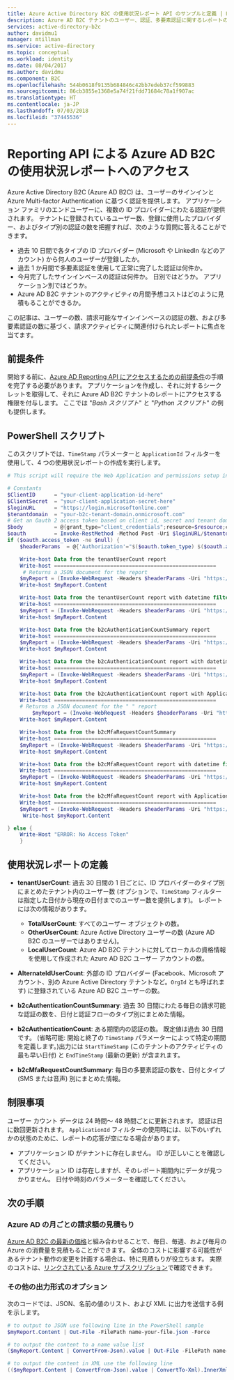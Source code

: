 ```yaml
---
title: Azure Active Directory B2C の使用状況レポート API のサンプルと定義 | Microsoft Docs
description: Azure AD B2C テナントのユーザー、認証、多要素認証に関するレポートの取得についてのガイドとサンプル。
services: active-directory-b2c
author: davidmu1
manager: mtillman
ms.service: active-directory
ms.topic: conceptual
ms.workload: identity
ms.date: 08/04/2017
ms.author: davidmu
ms.component: B2C
ms.openlocfilehash: 544b0618f9135b684846c42bb7edeb37cf599883
ms.sourcegitcommit: 86cb3855e1368e5a74f21fdd71684c78a1f907ac
ms.translationtype: HT
ms.contentlocale: ja-JP
ms.lasthandoff: 07/03/2018
ms.locfileid: "37445536"
---
```

# <a name="accessing-usage-reports-in-azure-ad-b2c-via-the-reporting-api"></a>Reporting API による Azure AD B2C の使用状況レポートへのアクセス

Azure Active Directory B2C (Azure AD B2C) は、ユーザーのサインインと Azure Multi-factor Authentication に基づく認証を提供します。 アプリケーション ファミリのエンドユーザーに、複数の ID プロバイダーにわたる認証が提供されます。 テナントに登録されているユーザー数、登録に使用したプロバイダー、およびタイプ別の認証の数を把握すれば、次のような質問に答えることができます。
* 過去 10 日間で各タイプの ID プロバイダー (Microsoft や LinkedIn などのアカウント) から何人のユーザーが登録したか。
* 過去 1 か月間で多要素認証を使用して正常に完了した認証は何件か。
* 今月完了したサインインベースの認証は何件か。 日別ではどうか。 アプリケーション別ではどうか。
* Azure AD B2C テナントのアクティビティの月間予想コストはどのように見積もることができるか。

この記事は、ユーザーの数、請求可能なサインインベースの認証の数、および多要素認証の数に基づく、請求アクティビティに関連付けられたレポートに焦点を当てます。


## <a name="prerequisites"></a>前提条件
開始する前に、[Azure AD Reporting API にアクセスするための前提条件](https://azure.microsoft.com/documentation/articles/active-directory-reporting-api-getting-started/)の手順を完了する必要があります。 アプリケーションを作成し、それに対するシークレットを取得して、それに Azure AD B2C テナントのレポートにアクセスする権限を付与します。 ここでは "*Bash スクリプト*" と "*Python スクリプト*" の例も提供します。 

## <a name="powershell-script"></a>PowerShell スクリプト
このスクリプトでは、`TimeStamp` パラメーターと `ApplicationId` フィルターを使用して、4 つの使用状況レポートの作成を実行します。

```powershell
# This script will require the Web Application and permissions setup in Azure Active Directory

# Constants
$ClientID      = "your-client-application-id-here"  
$ClientSecret  = "your-client-application-secret-here"
$loginURL      = "https://login.microsoftonline.com"
$tenantdomain  = "your-b2c-tenant-domain.onmicrosoft.com"  
# Get an Oauth 2 access token based on client id, secret and tenant domain
$body          = @{grant_type="client_credentials";resource=$resource;client_id=$ClientID;client_secret=$ClientSecret}
$oauth         = Invoke-RestMethod -Method Post -Uri $loginURL/$tenantdomain/oauth2/token?api-version=1.0 -Body $body
if ($oauth.access_token -ne $null) {
    $headerParams  = @{'Authorization'="$($oauth.token_type) $($oauth.access_token)"}

    Write-host Data from the tenantUserCount report
    Write-host ====================================================
     # Returns a JSON document for the report
    $myReport = (Invoke-WebRequest -Headers $headerParams -Uri "https://graph.windows.net/$tenantdomain/reports/tenantUserCount?api-version=beta")
    Write-host $myReport.Content

    Write-host Data from the tenantUserCount report with datetime filter
    Write-host ====================================================
    $myReport = (Invoke-WebRequest -Headers $headerParams -Uri "https://graph.windows.net/$tenantdomain/reports/tenantUserCount?%24filter=TimeStamp+gt+2016-10-15&api-version=beta")
    Write-host $myReport.Content

    Write-host Data from the b2cAuthenticationCountSummary report
    Write-host ====================================================
    $myReport = (Invoke-WebRequest -Headers $headerParams -Uri "https://graph.windows.net/$tenantdomain/reports/b2cAuthenticationCountSummary?api-version=beta")
    Write-host $myReport.Content

    Write-host Data from the b2cAuthenticationCount report with datetime filter
    Write-host ====================================================
    $myReport = (Invoke-WebRequest -Headers $headerParams -Uri "https://graph.windows.net/$tenantdomain/reports/b2cAuthenticationCount?%24filter=TimeStamp+gt+2016-09-20+and+TimeStamp+lt+2016-10-03&api-version=beta")
    Write-host $myReport.Content

    Write-host Data from the b2cAuthenticationCount report with ApplicationId filter
    Write-host ====================================================
    # Returns a JSON document for the " " report
        $myReport = (Invoke-WebRequest -Headers $headerParams -Uri "https://graph.windows.net/$tenantdomain/reports/b2cAuthenticationCount?%24filter=ApplicationId+eq+ada78934-a6da-4e69-b816-10de0d79db1d&api-version=beta")
    Write-host $myReport.Content

    Write-host Data from the b2cMfaRequestCountSummary
    Write-host ====================================================
    $myReport = (Invoke-WebRequest -Headers $headerParams -Uri "https://graph.windows.net/$tenantdomain/reports/b2cMfaRequestCountSummary?api-version=beta")
    Write-host $myReport.Content

    Write-host Data from the b2cMfaRequestCount report with datetime filter
    Write-host ====================================================
    $myReport = (Invoke-WebRequest -Headers $headerParams -Uri "https://graph.windows.net/$tenantdomain/reports/b2cMfaRequestCount?%24filter=TimeStamp+gt+2016-09-10+and+TimeStamp+lt+2016-10-04&api-version=beta")
    Write-host $myReport.Content

    Write-host Data from the b2cMfaRequestCount report with ApplicationId filter
    Write-host ====================================================
    $myReport = (Invoke-WebRequest -Headers $headerParams -Uri "https://graph.windows.net/$tenantdomain/reports/b2cMfaRequestCountSummary?%24filter=ApplicationId+eq+ada78934-a6da-4e69-b816-10de0d79db1d&api-version=beta")
     Write-host $myReport.Content

} else {
    Write-Host "ERROR: No Access Token"
    }
```


## <a name="usage-report-definitions"></a>使用状況レポートの定義
* **tenantUserCount**: 過去 30 日間の 1 日ごとに、ID プロバイダーのタイプ別にまとめたテナント内のユーザー数 (オプションで、`TimeStamp` フィルターは指定した日付から現在の日付までのユーザー数を提供します)。 レポートには次の情報があります。
  * **TotalUserCount**: すべてのユーザー オブジェクトの数。
  * **OtherUserCount**: Azure Active Directory ユーザーの数 (Azure AD B2C のユーザーではありません)。
  * **LocalUserCount**: Azure AD B2C テナントに対してローカルの資格情報を使用して作成された Azure AD B2C ユーザー アカウントの数。

* **AlternateIdUserCount**: 外部の ID プロバイダー (Facebook、Microsoft アカウント、別の Azure Active Directory テナントなど。`OrgId` とも呼ばれます) に登録されている Azure AD B2C ユーザーの数。

* **b2cAuthenticationCountSummary**: 過去 30 日間にわたる毎日の請求可能な認証の数を、日付と認証フローのタイプ別にまとめた情報。

* **b2cAuthenticationCount**: ある期間内の認証の数。 既定値は過去 30 日間です。  (省略可能: 開始と終了の `TimeStamp` パラメーターによって特定の期間を定義します。)出力には `StartTimeStamp` (このテナントのアクティビティの最も早い日付) と `EndTimeStamp` (最新の更新) が含まれます。

* **b2cMfaRequestCountSummary**: 毎日の多要素認証の数を、日付とタイプ (SMS または音声) 別にまとめた情報。


## <a name="limitations"></a>制限事項
ユーザー カウント データは 24 時間～ 48 時間ごとに更新されます。 認証は日に数回更新されます。 `ApplicationId` フィルターの使用時には、以下のいずれかの状態のために、レポートの応答が空になる場合があります。
  * アプリケーション ID がテナントに存在しません。 ID が正しいことを確認してください。
  * アプリケーション ID は存在しますが、そのレポート期間内にデータが見つかりません。 日付や時刻のパラメーターを確認してください。


## <a name="next-steps"></a>次の手順
### <a name="monthly-bill-estimates-for-azure-ad"></a>Azure AD の月ごとの請求額の見積もり
[Azure AD B2C の最新の価格](https://azure.microsoft.com/pricing/details/active-directory-b2c/)と組み合わせることで、毎日、毎週、および毎月の Azure の消費量を見積もることができます。  全体のコストに影響する可能性があるテナント動作の変更を計画する場合は、特に見積もりが役立ちます。 実際のコストは、[リンクされている Azure サブスクリプション](active-directory-b2c-how-to-enable-billing.md)で確認できます。

### <a name="options-for-other-output-formats"></a>その他の出力形式のオプション
次のコードでは、JSON、名前の値のリスト、および XML に出力を送信する例を示します。
```powershell
# to output to JSON use following line in the PowerShell sample
$myReport.Content | Out-File -FilePath name-your-file.json -Force

# to output the content to a name value list
($myReport.Content | ConvertFrom-Json).value | Out-File -FilePath name-your-file.txt -Force

# to output the content in XML use the following line
(($myReport.Content | ConvertFrom-Json).value | ConvertTo-Xml).InnerXml | Out-File -FilePath name-your-file.xml -Force
```
